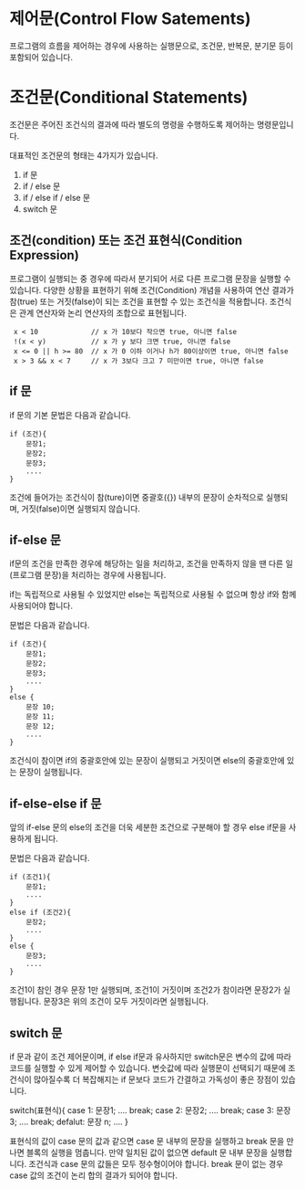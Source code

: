 # 제어문(Control Flow Satements)
프로그램의 흐름을 제어하는 경우에 사용하는 실행문으로, 조건문, 반복문, 분기문 등이 포함되어 있습니다.

# 조건문(Conditional Statements)

조건문은 주어진 조건식의 결과에 따라 별도의 명령을 수행하도록 제어하는 명령문입니다.

대표적인 조건문의 형태는 4가지가 있습니다.
1. if 문
2. if / else 문
3. if / else if / else 문
4. switch 문

## 조건(condition) 또는 조건 표현식(Condition Expression)
프로그램이 실행되는 중 경우에 따라서 분기되어 서로 다른 프로그램 문장을 실행할 수 있습니다. 다양한 상황을 표현하기 위해 조건(Condition) 개념을 사용하여 연산 결과가 참(true) 또는 거짓(false)이 되는 조건을 표현할 수 있는 조건식을 적용합니다. 조건식은 관계 연산자와 논리 연산자의 조합으로 표현됩니다.

```
 x < 10             // x 가 10보다 작으면 true, 아니면 false
 !(x < y)           // x 가 y 보다 크면 true, 아니면 false
 x <= 0 || h >= 80  // x 가 0 이하 이거나 h가 80이상이면 true, 아니면 false
 x > 3 && x < 7     // x 가 3보다 크고 7 미만이면 true, 아니면 false
```

## if 문

if 문의 기본 문법은 다음과 같습니다.

```
if (조건){
    문장1;
    문장2;
    문장3;
    ....
}
```

조건에 들어가는 조건식이 참(ture)이면 중괄호({}) 내부의 문장이 순차적으로 실행되며, 거짓(false)이면 실행되지 않습니다.

## if-else 문

if문의 조건을 만족한 경우에 해당하는 일을 처리하고, 조건을 만족하지 않을 땐 다른 일(프로그램 문장)을 처리하는 경우에 사용됩니다.

if는 독립적으로 사용될 수 있었지만 else는 독립적으로 사용될 수 없으며 항상 if와 함께 사용되어야 합니다.

문법은 다음과 같습니다.
```
if (조건){
    문장1;
    문장2;
    문장3;
    ....
}
else {
    문장 10;
    문장 11;
    문장 12;
    ....
}
```

조건식이 참이면 if의 중괄호안에 있는 문장이 실행되고 거짓이면 else의 중괄호안에 있는 문장이 실행됩니다.

## if-else-else if 문

앞의 if-else 문의 else의 조건을 더욱 세분한 조건으로 구분해야 할 경우 else if문을 사용하게 됩니다.

문법은 다음과 같습니다.
```
if (조건1){
    문장1;
    ....
}
else if (조건2){
    문장2;
    ....
}
else {
    문장3;
    ....
}
```

조건1이 참인 경우 문장 1만 실행되며, 조건1이 거짓이며 조건2가 참이라면 문장2가 실행됩니다. 문장3은 위의 조건이 모두 거짓이라면 실행됩니다.

## switch 문

if 문과 같이 조건 제어문이며, if else if문과 유사하지만 switch문은 변수의 값에 따라 코드를 실행할 수 있게 제어할 수 있습니다. 변숫값에 따라 실행문이 선택되기 때문에 조건식이 많아질수록 더 복잡해지는 if 문보다 코드가 간결하고 가독성이 좋은 장점이 있습니다.

switch(표현식){
    case 1:
        문장1;
        ....
        break;
    case 2:
        문장2;
        ....
        break;
    case 3:
        문장3;
        ....
        break;
    defalut:
        문장 n;
        ....
}

표현식의 값이 case 문의 값과 같으면 case 문 내부의 문장을 실행하고 break 문을 만나면 블록의 실행을 멈춥니다. 만약 일치된 값이 없으면 default 문 내부 문장을 실행합니다. 조건식과  case 문의 값들은 모두 정수형이어야 합니다. break 문이 없는 경우 case 값의 조건이 논리 합의 결과가 되어야 합니다.